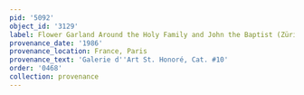 ```yaml
---
pid: '5092'
object_id: '3129'
label: Flower Garland Around the Holy Family and John the Baptist (Zürich)
provenance_date: '1986'
provenance_location: France, Paris
provenance_text: 'Galerie d''Art St. Honoré, Cat. #10'
order: '0468'
collection: provenance
---
```

